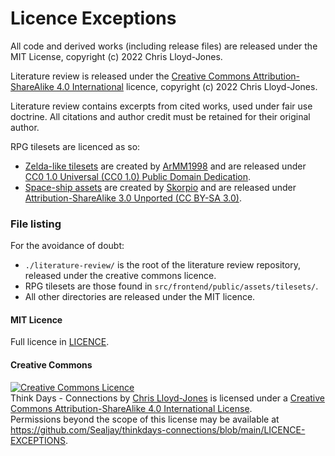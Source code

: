 # Licence Exceptions
All code and derived works (including release files) are released under the MIT License, copyright (c) 2022 Chris Lloyd-Jones.

Literature review is released under the [Creative Commons Attribution-ShareAlike 4.0 International](http://creativecommons.org/licenses/by-sa/4.0/) licence, copyright (c) 2022 Chris Lloyd-Jones.

Literature review contains excerpts from cited works, used under fair use doctrine. All citations and author credit must be retained for their original author.

RPG tilesets are licenced as so:
- [Zelda-like tilesets](https://opengameart.org/content/zelda-like-tilesets-and-sprites) are created by [ArMM1998](https://opengameart.org/users/armm1998) and are released under [CC0 1.0 Universal (CC0 1.0)
  Public Domain Dedication](https://creativecommons.org/publicdomain/zero/1.0/).
- [Space-ship assets](https://opengameart.org/content/space-ship-construction-kit) are created by [Skorpio](https://opengameart.org/users/skorpio) and are released under [Attribution-ShareAlike 3.0 Unported (CC BY-SA 3.0)](http://creativecommons.org/licenses/by-sa/3.0/).

### File listing
For the avoidance of doubt:
- `./literature-review/` is the root of the literature review repository, released under the creative commons licence.
- RPG tilesets are those found in `src/frontend/public/assets/tilesets/`.
- All other directories are released under the MIT licence.

#### MIT Licence
Full licence in [LICENCE](LICENCE).

#### Creative Commons
<a rel="license" href="http://creativecommons.org/licenses/by-sa/4.0/"><img alt="Creative Commons Licence" style="border-width:0" src="https://i.creativecommons.org/l/by-sa/4.0/88x31.png" /></a><br /><span xmlns:dct="http://purl.org/dc/terms/" property="dct:title">Think Days - Connections</span> by <a xmlns:cc="http://creativecommons.org/ns#" href="https://www.sealjay.com" property="cc:attributionName" rel="cc:attributionURL">Chris Lloyd-Jones</a> is licensed under a <a rel="license" href="http://creativecommons.org/licenses/by-sa/4.0/">Creative Commons Attribution-ShareAlike 4.0 International License</a>.<br />Permissions beyond the scope of this license may be available at <a xmlns:cc="http://creativecommons.org/ns#" href="https://github.com/Sealjay/thinkdays-connections/blob/main/LICENCE-EXCEPTIONS" rel="cc:morePermissions">https://github.com/Sealjay/thinkdays-connections/blob/main/LICENCE-EXCEPTIONS</a>.